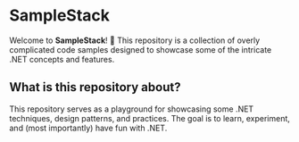 # SampleStack

Welcome to **SampleStack**! 🎉 This repository is a collection of overly complicated code samples designed to showcase some of the intricate .NET concepts and features.

## What is this repository about?

This repository serves as a playground for showcasing some .NET techniques, design patterns, and practices. The goal is to learn, experiment, and (most importantly) have fun with .NET.
